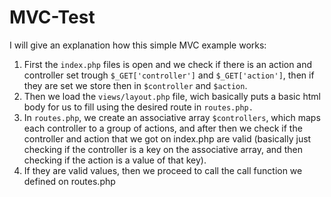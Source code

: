# MVC-Test
I will give an explanation how this simple MVC example works:
  1. First the `index.php` files is open and we check if there is an action
  and controller set trough `$_GET['controller']` and `$_GET['action']`, then if they
  are set we store then in `$controller` and `$action`.
  2. Then we load the `views/layout.php` file, wich basically puts a basic html body
  for us to fill using the desired route in `routes.php.`
  3. In `routes.php`, we create an associative array `$controllers`, which maps each
  controller to a group of actions, and after then we check if the controller and action
  that we got on index.php are valid (basically just checking if the controller is a key
  on the associative array, and then checking if the action is a value of that key).
  4. If they are valid values, then we proceed to call the call function we defined on
  routes.php